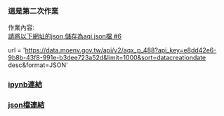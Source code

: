 ### 這是第二次作業

作業內容:  
[請將以下網址的json,儲存為aqi.json檔 #6 ](https://github.com/roberthsu2003/__11304_python_2024_tvdi__/issues/6)  

url = 'https://data.moenv.gov.tw/api/v2/aqx_p_488?api_key=e8dd42e6-9b8b-43f8-991e-b3dee723a52d&limit=1000&sort=datacreationdate desc&format=JSON'


### [ipynb連結](https://github.com/kalmiavicky/vicky_window/blob/main/homework/issue-6/lesson3.ipynb)
### [json檔連結](https://github.com/kalmiavicky/vicky_window/blob/main/homework/issue-6/aqi.json)